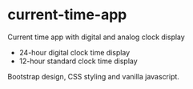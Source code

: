 # current-time-app
Current time app with digital and analog clock display
- 24-hour digital clock time display
- 12-hour standard clock time display

Bootstrap design, CSS styling and vanilla javascript.
